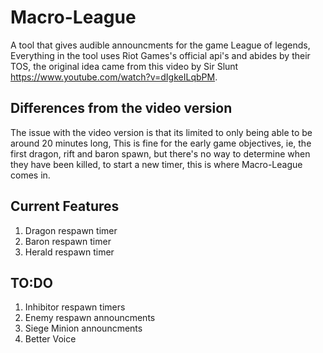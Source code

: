 # Macro-League
A tool that gives audible announcments for the game League of legends, Everything in the tool uses Riot Games's official api's and abides by their TOS, the original idea came from this video by Sir Slunt https://www.youtube.com/watch?v=dIgkeILqbPM.

## Differences from the video version
The issue with the video version is that its limited to only being able to be around 20 minutes long, This is fine for the early game objectives, ie, the first dragon, rift and baron spawn, but there's no way to determine when they have been killed, to start a new timer, this is where Macro-League comes in.

## Current Features
<ol>
  <li>Dragon respawn timer</li>
  <li>Baron respawn timer</li>
  <li>Herald respawn timer</li>
</ol>

## TO:DO
<ol>
  <li>Inhibitor respawn timers</li>
  <li>Enemy respawn announcments</li>
  <li>Siege Minion announcments</li>
  <li>Better Voice</li>
</ol>
